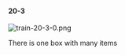 #### 20-3
![train-20-3-0.png](https://github.com/lil-lab/nlvr/raw/master/nlvr/train/images/72/train-20-3-0.png "train-20-3-0.png")

There is one box with many items